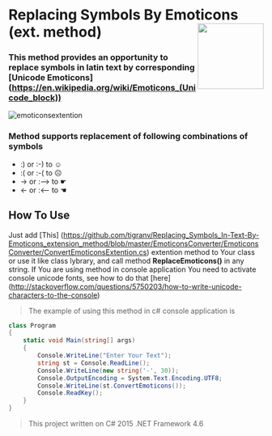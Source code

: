 # Replacing Symbols By Emoticons (ext. method) <img src="https://cloud.githubusercontent.com/assets/24522089/21962098/41a510c8-db36-11e6-95ef-eb392a0a1919.png" align="right" width="130px" height="130px" /> 
### This method provides an opportunity to replace symbols in latin text by corresponding [Unicode Emoticons] (https://en.wikipedia.org/wiki/Emoticons_(Unicode_block))
![emoticonsextention](https://cloud.githubusercontent.com/assets/24522089/22002273/06224dca-dc64-11e6-85f2-62f157775b25.gif)

### Method supports replacement of following combinations of symbols 

* :) or :-) to  &#9786;
* :( or :-( to  &#9785;
* -> or :--> to  &#9755;
* <- or :<-- to  &#9754;

## How To Use
Just add [This] (https://github.com/tigranv/Replacing_Symbols_In-Text-By-Emoticons_extension_method/blob/master/EmoticonsConverter/EmoticonsConverter/ConvertEmoticonsExtention.cs) extention method to Your class or use it like class lybrary, and call method **ReplaceEmoticons()**  in any string.
If You are using method in console application You need to activate console unicode fonts, see how to do that [here] (http://stackoverflow.com/questions/5750203/how-to-write-unicode-characters-to-the-console)   

> The example of using this method in c# console application is
```c#
class Program
{
    static void Main(string[] args)
    {
        Console.WriteLine("Enter Your Text");
        string st = Console.ReadLine();
        Console.WriteLine(new string('-', 30));
        Console.OutputEncoding = System.Text.Encoding.UTF8;
        Console.WriteLine(st.ConvertEmoticons());
        Console.ReadKey();
    }
}
```
> This project written on C# 2015 .NET Framework 4.6



